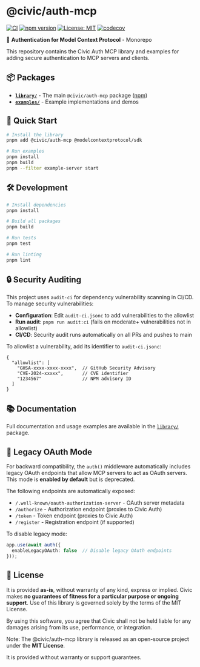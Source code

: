 # @civic/auth-mcp

[![CI](https://github.com/civicteam/auth-mcp/actions/workflows/ci.yml/badge.svg)](https://github.com/civicteam/auth-mcp/actions/workflows/ci.yml)
[![npm version](https://badge.fury.io/js/%40civic%2Fauth-mcp.svg)](https://www.npmjs.com/package/@civic/auth-mcp)
[![License: MIT](https://img.shields.io/badge/License-MIT-yellow.svg)](https://opensource.org/licenses/MIT)
[![codecov](https://codecov.io/gh/civicteam/auth-mcp/branch/main/graph/badge.svg)](https://codecov.io/gh/civicteam/auth-mcp)

🔐 **Authentication for Model Context Protocol** - Monorepo

This repository contains the Civic Auth MCP library and examples for adding secure authentication to MCP servers and clients.

## 📦 Packages

- **[`library/`](./library/)** - The main `@civic/auth-mcp` package ([npm](https://www.npmjs.com/package/@civic/auth-mcp))
- **[`examples/`](./examples/)** - Example implementations and demos

## 🚀 Quick Start

```bash
# Install the library
pnpm add @civic/auth-mcp @modelcontextprotocol/sdk

# Run examples
pnpm install
pnpm build
pnpm --filter example-server start
```

## 🛠️ Development

```bash
# Install dependencies
pnpm install

# Build all packages
pnpm build

# Run tests
pnpm test

# Run linting
pnpm lint
```

## 🔒 Security Auditing

This project uses `audit-ci` for dependency vulnerability scanning in CI/CD. To manage security vulnerabilities:

- **Configuration**: Edit `audit-ci.jsonc` to add vulnerabilities to the allowlist
- **Run audit**: `pnpm run audit:ci` (fails on moderate+ vulnerabilities not in allowlist)
- **CI/CD**: Security audit runs automatically on all PRs and pushes to main

To allowlist a vulnerability, add its identifier to `audit-ci.jsonc`:
```jsonc
{
  "allowlist": [
    "GHSA-xxxx-xxxx-xxxx",  // GitHub Security Advisory
    "CVE-2024-xxxxx",       // CVE identifier
    "1234567"               // NPM advisory ID
  ]
}
```

## 📚 Documentation

Full documentation and usage examples are available in the [`library/`](./library/) package.

## 🚨 Legacy OAuth Mode

For backward compatibility, the `auth()` middleware automatically includes legacy OAuth endpoints that allow MCP servers to act as OAuth servers. This mode is **enabled by default** but is deprecated.

The following endpoints are automatically exposed:
- `/.well-known/oauth-authorization-server` - OAuth server metadata
- `/authorize` - Authorization endpoint (proxies to Civic Auth)
- `/token` - Token endpoint (proxies to Civic Auth)
- `/register` - Registration endpoint (if supported)

To disable legacy mode:
```typescript
app.use(await auth({
  enableLegacyOAuth: false  // Disable legacy OAuth endpoints
}));
```

## 📄 License

It is provided **as-is**, without warranty of any kind, express or implied. Civic makes **no guarantees of fitness for a particular purpose or ongoing support**.
Use of this library is governed solely by the terms of the MIT License.

By using this software, you agree that Civic shall not be held liable for any damages arising from its use, performance, or integration.

Note: The @civic/auth-mcp library is released as an open-source project under the **MIT License**.

It is provided without warranty or support guarantees.